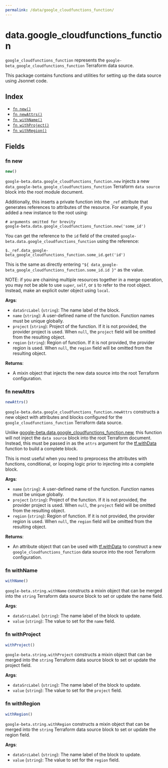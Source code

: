 ```yaml
---
permalink: /data/google_cloudfunctions_function/
---
```


# data.google_cloudfunctions_function

`google_cloudfunctions_function` represents the `google-beta_google_cloudfunctions_function` Terraform data source.



This package contains functions and utilities for setting up the data source using Jsonnet code.


## Index

* [`fn new()`](#fn-new)
* [`fn newAttrs()`](#fn-newattrs)
* [`fn withName()`](#fn-withname)
* [`fn withProject()`](#fn-withproject)
* [`fn withRegion()`](#fn-withregion)

## Fields

### fn new

```ts
new()
```


`google-beta.data.google_cloudfunctions_function.new` injects a new `data_google-beta_google_cloudfunctions_function` Terraform `data source`
block into the root module document.

Additionally, this inserts a private function into the `_ref` attribute that generates references to attributes of the
resource. For example, if you added a new instance to the root using:

    # arguments omitted for brevity
    google-beta.data.google_cloudfunctions_function.new('some_id')

You can get the reference to the `id` field of the created `google-beta.data.google_cloudfunctions_function` using the reference:

    $._ref.data_google-beta_google_cloudfunctions_function.some_id.get('id')

This is the same as directly entering `"${ data_google-beta_google_cloudfunctions_function.some_id.id }"` as the value.

NOTE: if you are chaining multiple resources together in a merge operation, you may not be able to use `super`, `self`,
or `$` to refer to the root object. Instead, make an explicit outer object using `local`.

**Args**:
  - `dataSrcLabel` (`string`): The name label of the block.
  - `name` (`string`): A user-defined name of the function. Function names must be unique globally.
  - `project` (`string`): Project of the function. If it is not provided, the provider project is used. When `null`, the `project` field will be omitted from the resulting object.
  - `region` (`string`): Region of function. If it is not provided, the provider region is used. When `null`, the `region` field will be omitted from the resulting object.

**Returns**:
- A mixin object that injects the new data source into the root Terraform configuration.


### fn newAttrs

```ts
newAttrs()
```


`google-beta.data.google_cloudfunctions_function.newAttrs` constructs a new object with attributes and blocks configured for the `google_cloudfunctions_function`
Terraform data source.

Unlike [google-beta.data.google_cloudfunctions_function.new](#fn-google_cloudfunctions_functionnew), this function will not inject the `data source`
block into the root Terraform document. Instead, this must be passed in as the `attrs` argument for the
[tf.withData](https://github.com/tf-libsonnet/core/tree/main/docs#fn-withdata) function to build a complete block.

This is most useful when you need to preprocess the attributes with functions, conditional, or looping logic prior to
injecting into a complete block.

**Args**:
  - `name` (`string`): A user-defined name of the function. Function names must be unique globally.
  - `project` (`string`): Project of the function. If it is not provided, the provider project is used. When `null`, the `project` field will be omitted from the resulting object.
  - `region` (`string`): Region of function. If it is not provided, the provider region is used. When `null`, the `region` field will be omitted from the resulting object.

**Returns**:
  - An attribute object that can be used with [tf.withData](https://github.com/tf-libsonnet/core/tree/main/docs#fn-withdata) to construct a new `google_cloudfunctions_function` data source into the root Terraform configuration.


### fn withName

```ts
withName()
```

`google-beta.string.withName` constructs a mixin object that can be merged into the `string`
Terraform data source block to set or update the name field.



**Args**:
  - `dataSrcLabel` (`string`): The name label of the block to update.
  - `value` (`string`): The value to set for the `name` field.


### fn withProject

```ts
withProject()
```

`google-beta.string.withProject` constructs a mixin object that can be merged into the `string`
Terraform data source block to set or update the project field.



**Args**:
  - `dataSrcLabel` (`string`): The name label of the block to update.
  - `value` (`string`): The value to set for the `project` field.


### fn withRegion

```ts
withRegion()
```

`google-beta.string.withRegion` constructs a mixin object that can be merged into the `string`
Terraform data source block to set or update the region field.



**Args**:
  - `dataSrcLabel` (`string`): The name label of the block to update.
  - `value` (`string`): The value to set for the `region` field.
